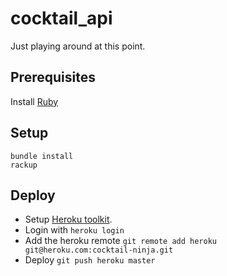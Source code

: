 cocktail_api
============

Just playing around at this point.

## Prerequisites

Install [Ruby](http://code.tutsplus.com/tutorials/how-to-install-ruby-on-a-mac--net-21664)

## Setup

```
bundle install
rackup
```

## Deploy

- Setup [Heroku toolkit](https://toolbelt.heroku.com). 
- Login with ```heroku login```
- Add the heroku remote ```git remote add heroku git@heroku.com:cocktail-ninja.git```
- Deploy ```git push heroku master```


